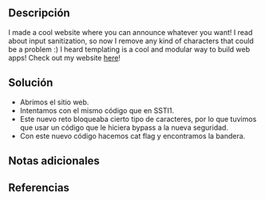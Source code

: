 ## Descripción
I made a cool website where you can announce whatever you want! I read about input sanitization, so now I remove any kind of characters that could be a problem :) I heard templating is a cool and modular way to build web apps! Check out my website [here](http://shape-facility.picoctf.net:64659/)!
## Solución
- Abrimos el sitio web.
- Intentamos con el mismo código que en SSTI1.
- Este nuevo reto bloqueaba cierto tipo de caracteres, por lo que tuvimos que usar un código que le hiciera bypass a la nueva seguridad.
- Con este nuevo código hacemos cat flag y encontramos la bandera.
## Notas adicionales
## Referencias